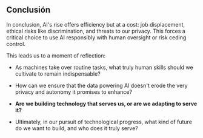 ## Conclusión

In conclusion, AI's rise offers efficiency but at a cost: job displacement, ethical risks like discrimination, and threats to our privacy. This forces a critical choice to use AI responsibly with human oversight or risk ceding control.

This leads us to a moment of reflection:

 * As machines take over routine tasks, what truly human skills should we cultivate to remain indispensable?

* How can we ensure that the data powering AI doesn't erode the very privacy and autonomy it promises to enhance?
  
* **Are we building technology that serves us, or are we adapting to serve it?**

* Ultimately, in our pursuit of technological progress, what kind of future do we want to build, and who does it truly serve?

